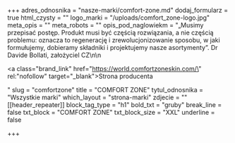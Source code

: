 +++
adres_odnosnika = "nasze-marki/comfort-zone.md"
dodaj_formularz = true
html_czysty = ""
logo_marki = "/uploads/comfort_zone-logo.jpg"
meta_opis = ""
meta_robots = ""
opis_pod_naglowiekm = "„Musimy przepisać postęp. Produkt musi być częścią rozwiązania, a nie częścią problemu: oznacza to regenerację i zrewolucjonizowanie sposobu, w jaki formułujemy, dobieramy składniki i projektujemy nasze asortymenty”. Dr Davide Bollati, założyciel CZ\n\n    <p><a class=\"brand_link\" href=\"https://world.comfortzoneskin.com/\" rel:\"nofollow\" target=\"_blank\">Strona producenta</a></p>"
slug = "comfortzone"
title = "COMFORT ZONE"
tytul_odnosnika = "Wszystkie marki"
which_layout = "strona-marki"
zdjecie = ""
[[header_repeater]]
block_tag_type = "h1"
bold_txt = "gruby"
break_line = false
txt_block = "COMFORT ZONE"
txt_block_size = "XXL"
underline = false

+++
